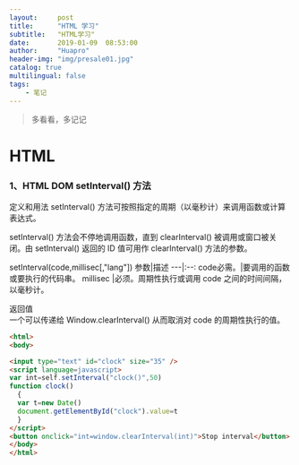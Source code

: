 ```yaml
---
layout:     post
title:      "HTML 学习"
subtitle:   "HTML学习"
date:       2019-01-09  08:53:00
author:     "Huapro"
header-img: "img/presale01.jpg"
catalog: true
multilingual: false
tags:
    - 笔记
---
```

>多看看，多记记

# HTML
### 1、HTML DOM setInterval() 方法
定义和用法
setInterval() 方法可按照指定的周期（以毫秒计）来调用函数或计算表达式。

setInterval() 方法会不停地调用函数，直到 clearInterval() 被调用或窗口被关闭。由 setInterval() 返回的 ID 值可用作 clearInterval() 方法的参数。

setInterval(code,millisec[,"lang"])
参数|描述
---|:--:
code必需。|要调用的函数或要执行的代码串。
millisec	|必须。周期性执行或调用 code 之间的时间间隔，以毫秒计。

返回值  
一个可以传递给 Window.clearInterval() 从而取消对 code 的周期性执行的值。

```html
<html>
<body>

<input type="text" id="clock" size="35" />
<script language=javascript>
var int=self.setInterval("clock()",50)
function clock()
  {
  var t=new Date()
  document.getElementById("clock").value=t
  }
</script>
<button onclick="int=window.clearInterval(int)">Stop interval</button>
</body>
</html>
```
